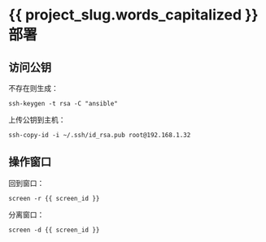 # {{ project_slug.words_capitalized }} 部署

## 访问公钥

不存在则生成：

```shell
ssh-keygen -t rsa -C "ansible"
```

上传公钥到主机：

```shell
ssh-copy-id -i ~/.ssh/id_rsa.pub root@192.168.1.32
```

## 操作窗口

回到窗口：

```shell
screen -r {{ screen_id }}
```

分离窗口：

```shell
screen -d {{ screen_id }}
```
